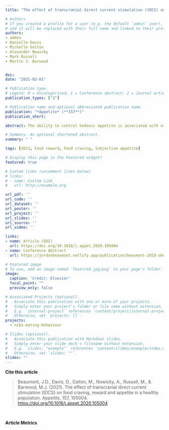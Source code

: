 ```yaml
---
title: "The effect of transcranial direct current stimulation (tDCS) on food craving, reward and appetite in a healthy population"

# Authors
# If you created a profile for a user (e.g. the default `admin` user), write the username (folder name) here 
# and it will be replaced with their full name and linked to their profile.
authors:
- admin
- Danielle Davis
- Michelle Dalton
- Alexander Nowicky
- Mark Russell
- Martin J. Barwood


doi:
date: "2021-02-01"

# Publication type.
# Legend: 0 = Uncategorized; 1 = Conference abstract; 2 = Journal article; 3 = Systematic review / Meta-analysis; 4 = Preprint / Working Paper; 5 = Report; 6 = Book; 7 = Book section; 8 = Thesis; 9 = Patent
publication_types: ["2"]

# Publication name and optional abbreviated publication name.
publication: "*Appetite* (**157**)"
publication_short:

abstract: The ability to control hedonic appetite is associated with executive functioning, originating in the prefrontal cortex (PFC). These rewarding components of food can override homeostatic mechanisms, potentiating obesogenic behaviours. Indeed, those susceptible to overconsumption appear to have PFC hypo-activation. Transcranial direct current stimulation (tDCS) over the dorsolateral PFC (DLPFC) has been shown to reduce food craving and consumption, potentially via attenuating this reward response. We examined the effects of stimulation on food reward and craving using a healthy-weight cohort. This study is amongst the first to explore the effects of tDCS on explicit and implicit components of reward for different food categories. </p> Twenty-one healthy-weight participants (24 ± 7 years, 22.8 ± 2.3 kg m-2) completed two sessions involving double-blind, randomised and counterbalanced anodal or sham tDCS over the right DLPFC, at 2 mA for 20 min. Food craving (Food Craving Questionnaire-State), reward (Leeds Food Preference Questionnaire), and subjective appetite (100 mm visual analogue scales) were measured pre- and post-tDCS. Eating behaviour trait susceptibility was assessed using the Three Factor Eating Questionnaire-Short Form, Control of Eating Questionnaire, and Food Craving Questionnaire-Trait-reduced. </p> Stimulation did not alter food craving, reward or appetite in healthy-weight participants who displayed low susceptibility to overconsumption, with low trait craving, good craving control, and low uncontrolled eating and emotional eating behaviour. Implicit and explicit reward were reliable measures of hedonic appetite, suggesting these are robust targets for future tDCS research. These findings suggest that applying tDCS over the DLPFC does not change food reward response in individuals not at risk for overconsumption, and future work should focus on those at risk of overconsumption who may be more responsive to the effects of tDCS on hedonic appetite.

# Summary. An optional shortened abstract.
summary: " "

tags: [tDCS, Food reward, Food craving, Subjective appetite]

# Display this page in the Featured widget?
featured: true

# Custom links (uncomment lines below)
# links:
# - name: Custom Link
#   url: http://example.org

url_pdf: ''
url_code: ''
url_dataset: ''
url_poster: ''
url_project: ''
url_slides: ''
url_source: ''
url_video: ''

links:
- name: Article (DOI)
  url: https://doi.org/10.1016/j.appet.2020.105004
- name: Conference Abstract
  url: https://jordanbeaumont.netlify.app/publication/beaumont-2019-obesityabstracts/

# Featured image
# To use, add an image named `featured.jpg/png` to your page's folder. 
image:
  caption: 'Credit: Elsevier'
  focal_point: ""
  preview_only: false

# Associated Projects (optional).
#   Associate this publication with one or more of your projects.
#   Simply enter your project's folder or file name without extension.
#   E.g. `internal-project` references `content/project/internal-project/index.md`.
#   Otherwise, set `projects: []`.
projects:
  - nibs-eating-behaviour

# Slides (optional).
#   Associate this publication with Markdown slides.
#   Simply enter your slide deck's filename without extension.
#   E.g. `slides: "example"` references `content/slides/example/index.md`.
#   Otherwise, set `slides: ""`.
slides: ""
---
```


**Cite this article**
> Beaumont, J.D., Davis, D., Dalton, M., Nowicky, A., Russell, M., & Barwood, M.J. (2021). The effect of transcranial direct current stimulation (tDCS) on food craving, reward and appetite in a healthy population. Appetite, 157, 105004. https://doi.org/10.1016/j.appet.2020.105004

</br>

**Article Metrics**
<div style="margin-left:1rem;position:absolute">
<script type='text/javascript' src='https://d1bxh8uas1mnw7.cloudfront.net/assets/embed.js'></script>
<div class='altmetric-embed' data-badge-type='donut' class='altmetric-embed' data-badge-popover='right' data-doi="10.1016/j.appet.2020.105004"></div></div>

<div style="margin-left:5rem;;margin-top:-1.5rem;position:absolute">
<script type="text/javascript" src="//cdn.plu.mx/widget-popup.js"></script>
<a href="https://plu.mx/plum/a/?doi=10.1016/j.appet.2020.105004" class="plumx-plum-print-popup" data-popup="right"></a>
</div>

</br>
</br>
</br>